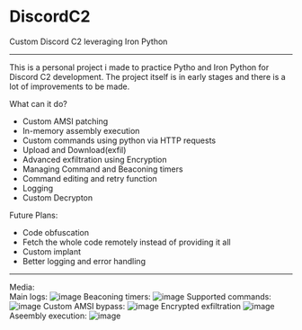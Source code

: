 # DiscordC2
Custom Discord C2 leveraging Iron Python
<hr>
This is a personal project i made to practice Pytho and Iron Python for Discord C2 development. The project itself is in early stages and there is a lot of improvements to be made.
<p></p>

What can it do?
- Custom AMSI patching
- In-memory assembly execution
- Custom commands using python via HTTP requests
- Upload and Download(exfil)
- Advanced exfiltration using Encryption
- Managing Command and Beaconing timers
- Command editing and retry function
- Logging
- Custom Decrypton

Future Plans:
- Code obfuscation
- Fetch the whole code remotely instead of providing it all
- Custom implant
- Better logging and error handling
<hr>

Media:<br>
Main logs:
![image](https://github.com/user-attachments/assets/86fbd18c-9a06-4cca-a094-e236198054e5)
Beaconing timers:
![image](https://github.com/user-attachments/assets/7b4b6c66-051e-402c-8c89-b537ee85b99e)
Supported commands:
![image](https://github.com/user-attachments/assets/8c2f8e07-ebb8-497b-b67f-4499a32fd67c)
Custom AMSI bypass:
![image](https://github.com/user-attachments/assets/c6cd3966-2e44-4561-b8d4-d89ab65592d1)
Encrypted exfiltration
![image](https://github.com/user-attachments/assets/50f95af3-6bb2-4581-8793-e3344196852d)
Aseembly execution:
![image](https://github.com/user-attachments/assets/3e18943c-2156-4490-8cf0-c09d4292e212)
